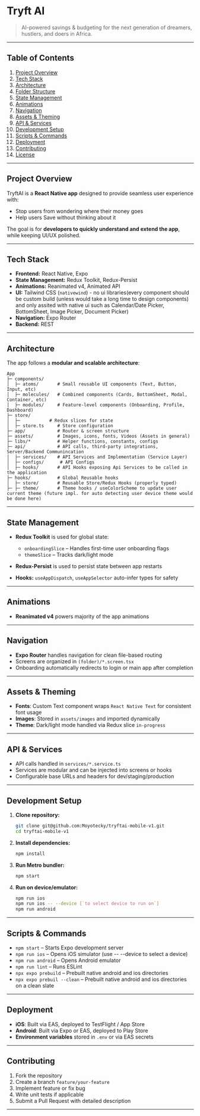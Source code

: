 # Tryft AI

> AI-powered savings & budgeting for the next generation of dreamers, hustlers, and doers in Africa.

---

## Table of Contents

1. [Project Overview](#project-overview)
2. [Tech Stack](#tech-stack)
3. [Architecture](#architecture)
4. [Folder Structure](#folder-structure)
5. [State Management](#state-management)
6. [Animations](#animations)
7. [Navigation](#navigation)
8. [Assets & Theming](#assets--theming)
9. [API & Services](#api--services)
10. [Development Setup](#development-setup)
11. [Scripts & Commands](#scripts--commands)
12. [Deployment](#deployment)
13. [Contributing](#contributing)
14. [License](#license)

---

## Project Overview

TryftAI is a **React Native app** designed to provide seamless user experience with:

- Stop users from wondering where their money goes
- Help users Save without thinking about it

The goal is for **developers to quickly understand and extend the app**, while keeping UI/UX polished.

---

## Tech Stack

- **Frontend:** React Native, Expo
- **State Management:** Redux Toolkit, Redux-Persist
- **Animations:** Reanimated v4, Animated API
- **UI:** Tailwind CSS (`nativewind`) - no ui libraries(every component should be custom build (unless would take a long time to design components) and only assited with native ui such as Calendar/Date Picker, BottomSheet, Image Picker, Document Picker)
- **Navigation:** Expo Router
- **Backend:** REST

---

## Architecture

The app follows a **modular and scalable architecture**:

```
App
├─ components/
│  ├─ atoms/       # Small reusable UI components (Text, Button, Input, etc)
│  ├─ molecules/   # Combined components (Cards, BottomSheet, Modal, Container, etc)
│  ├─ modules/     # Feature-level components (Onboarding, Profile, Dashboard)
├─ store/
│  ├─           # Redux slices for state
│  ├─ store.ts     # Store configuration
├─ app/            # Router & screen structure
├─ assets/         # Images, icons, fonts, Videos (Assets in general)
├─ libs/*          # Helper functions, constants, configs
├─ api/            # API calls, third-party integrations, Server/Backend Communincation
│  ├─ services/    # API Services and Implementation (Service Layer)
│  ├─ configs/      # API Configs
│  ├─ hooks/       # API Hooks exposing Api Services to be called in the application
├─ hooks/          # Global Reusable hooks
│  ├─ store/       # Reusable Store/Redux Hooks (properly typed)
├─ ├─ theme/       # Theme hooks / useColorScheme to update user current theme (future impl. for auto detecting user device theme would be done here)

```

---

## State Management

- **Redux Toolkit** is used for global state:
  - `onboardingSlice` – Handles first-time user onboarding flags
  - `themeSlice` – Tracks dark/light mode

- **Redux-Persist** is used to persist state between app restarts
- **Hooks:** `useAppDispatch`, `useAppSelector` auto-infer types for safety

---

## Animations

- **Reanimated v4** powers majority of the app animations

---

## Navigation

- **Expo Router** handles navigation for clean file-based routing
- Screens are organized in `(folder)/*.screen.tsx`
- Onboarding automatically redirects to login or main app after completion

---

## Assets & Theming

- **Fonts**: Custom Text component wraps `React Native Text` for consistent font usage
- **Images**: Stored in `assets/images` and imported dynamically
- **Theme**: Dark/light mode handled via Redux slice `in-progress`

---

## API & Services

- API calls handled in `services/*.service.ts`
- Services are modular and can be injected into screens or hooks
- Configurable base URLs and headers for dev/staging/production

---

## Development Setup

1. **Clone repository:**

   ```bash
   git clone git@github.com:Moyotecky/tryftai-mobile-v1.git
   cd tryftai-mobile-v1
   ```

2. **Install dependencies:**

   ```bash
   npm install
   ```

3. **Run Metro bundler:**

   ```bash
   npm start
   ```

4. **Run on device/emulator:**

   ```bash
   npm run ios
   npm run ios -- --device [`to select device to run on`]
   npm run android
   ```

---

## Scripts & Commands

- `npm start` – Starts Expo development server
- `npm run ios` – Opens iOS simulator (use -- --device to select a device)
- `npm run android` – Opens Android emulator
- `npm run lint` – Runs ESLint
- `npx expo prebuild` – Prebuilt native android and ios directories
- `npx expo prebuil --clean` – Prebuilt native android and ios directories on a clean slate

---

## Deployment

- **iOS**: Built via EAS, deployed to TestFlight / App Store
- **Android**: Built via Expo or EAS, deployed to Play Store
- **Environment variables** stored in `.env` or via EAS secrets

---

## Contributing

1. Fork the repository
2. Create a branch `feature/your-feature`
3. Implement feature or fix bug
4. Write unit tests if applicable
5. Submit a Pull Request with detailed description

---
